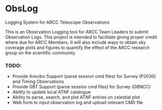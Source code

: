 # ObsLog
Logging System for ARCC Telescope Observations

This is an Observation Logging tool for ARCC Team Leaders to submit Observation Logs. This project is intended to facilitate
giving proper credit where due for ARCC Members. It will also include ways to obtain sky coverage plots and figures to quantify 
the effect of the ARCC research group on the scientific community.


### TODO:

* Provide Arecibo Support (parse session cmd files) for Survey (P2030) and Timing Observations
* Provide GBT Support (parse session cmd files) for Survey (GBNCC)
* Ability to update local ATNF catalogue
* Ability to parse, search, and plot ATNF entries on celestial plot
* Web form to input observation log and upload relevant CMD file


